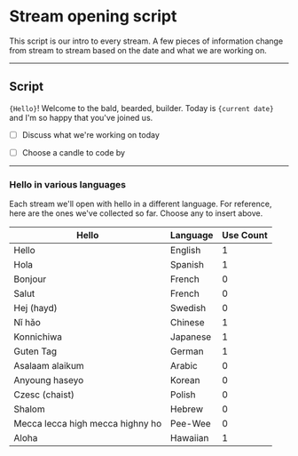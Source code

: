 # Stream opening script

This script is our intro to every stream.  A few pieces of information change from stream to stream based on the date and what we are working on.

---

## Script


`{Hello}`!  Welcome to the bald, bearded, builder.  Today is `{current date}` and I'm so happy that you've joined us.  


- [ ] Discuss what we're working on today
- [ ] Choose a candle to code by



---

### Hello in various languages

Each stream we'll open with hello in a different language.  For reference, here are the ones we've collected so far.  Choose any to insert above.

| Hello | Language | Use Count
| --- | --- | ---
| Hello | English | 1
| Hola | Spanish | 1
| Bonjour | French | 0
| Salut | French | 0
| Hej (hayd) | Swedish | 0
| Nǐ hǎo | Chinese | 1
| Konnichiwa | Japanese | 1
| Guten Tag | German | 1
| Asalaam alaikum | Arabic | 0
| Anyoung haseyo | Korean | 0
| Czesc (chaist) | Polish | 0
| Shalom | Hebrew | 0
| Mecca lecca high mecca highny ho | Pee-Wee | 0
| Aloha | Hawaiian | 1
